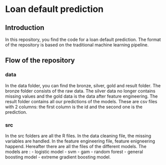 # Loan default prediction
## Introduction
In this repository, you find the code for a loan default prediction. The format of the repository is based on the traditional machine learning pipeline.


## Flow of the repository
### data
In the data folder, you can find the bronze, silver, gold and result folder. The bronze folder consists of the raw data. The silver data no longer contains missing values and the gold data is the data after feature engineering. The result folder contains all our predictions of the models. These are csv files with 2 columns: the first column is the id and the second one is the prediction.

### src
In the src folders are all the R files. In the data cleaning file, the missing variables are handled. In the feature engineering file, feature enigneering happend. Hereafter there are all the files of the different models. The models are : - logistic model - svm - gam - random forest - general boosting model - extreme gradient boosting model.



